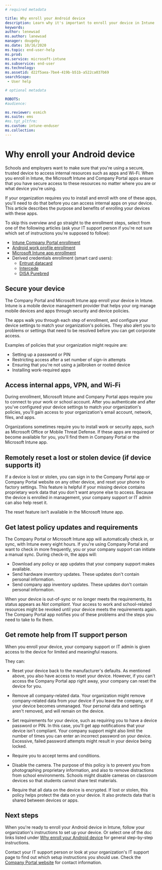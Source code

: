 ```yaml
---
# required metadata

title: Why enroll your Android device
description: Learn why it's important to enroll your device in Intune
keywords:
author: lenewsad
ms.author: lanewsad
manager: dougeby
ms.date: 10/16/2020
ms.topic: end-user-help
ms.prod:
ms.service: microsoft-intune
ms.subservice: end-user
ms.technology:
ms.assetid: d22f5aea-7be4-419b-b51b-a522ca037b69
searchScope:
 - User help

# optional metadata

ROBOTS:  
#audience:

ms.reviewer: esmich
ms.suite: ems
#ms.tgt_pltfrm:
ms.custom: intune-enduser
ms.collection: 
---
```


# Why enroll your Android device  

Schools and employers want to make sure that you're using a secure, trusted device to access internal resources such as apps and Wi-Fi. When you enroll in Intune, the Microsoft Intune and Company Portal apps ensure that you have secure access to these resources no matter where you are or what device you're using. 

If your organization requires you to install and enroll with one of these apps, you'll need to do that before you can access internal apps on your device. This article describes the purpose and benefits of enrolling your devices with these apps. 

To skip this overview and go straight to the enrollment steps, select from one of the following articles (ask your IT support person if you're not sure which set of instructions you're supposed to follow):  
 
* [Intune Company Portal enrollment](enroll-device-android-company-portal.md)
* [Android work profile enrollment](enroll-device-android-work-profile.md)
* [Microsoft Intune app enrollment](enroll-device-android-microsoft-intune-app.md)
* Derived credentials enrollment (smart card users):  
    * [Entrust datacard](enroll-android-device-entrust-datacard.md)  
    * [Intercede](enroll-android-device-intercede.md)  
    * [DISA Purebred](enroll-android-device-disa-purebred.md)  

## Secure your device 
 The Company Portal and Microsoft Intune app enroll your device in Intune.  Intune is a mobile device management provider that helps your org manage mobile devices and apps through security and device policies. 

The apps walk you through each step of enrollment, and configure your device settings to match your organization's policies. They also alert you to problems or settings that need to be resolved before you can get corporate access.  

Examples of policies that your organization might require are:  
* Setting up a password or PIN
* Restricting access after a set number of sign-in attempts
* Ensuring that you're not using a jailbroken or rooted device
* Installing work-required apps  

## Access internal apps, VPN, and Wi-Fi 
During enrollment, Microsoft Intune and Company Portal apps require you to connect to your work or school account.  After you authenticate and after you've configured your device settings to match your organization's policies, you'll gain access to your organization's email account, network, files, and apps.  

Organizations sometimes require you to install work or security apps, such as Microsoft Office or Mobile Threat Defense. If these apps are required or become available for you, you'll find them in Company Portal or the Microsoft Intune app.

## Remotely reset a lost or stolen device (if device supports it)
If a device is lost or stolen, you can sign in to the Company Portal app or Company Portal website on any other device, and reset your phone to factory settings. This feature is helpful if your missing device contains proprietary work data that you don't want anyone else to access. Because the device is enrolled in management, your company support or IT admin can also help reset it.  

The reset feature isn't available in the Microsoft Intune app.  

## Get latest policy updates and requirements
The Company Portal or Microsoft Intune app will automatically check in, or sync, with Intune every eight hours. If you're using Company Portal and want to check in more frequently, you or your company support can initiate a manual sync. During check-in, the apps will:  

* Download any policy or app updates that your company support makes available.  
* Send hardware inventory updates. These updates don't contain personal information.  
* Send company app inventory updates. These updates don't contain personal information.  

When your device is out-of-sync or no longer meets the requirements, its status appears as *Not compliant*. Your access to work and school-related resources might be revoked until your device meets the requirements again. The Company Portal app notifies you of these problems and the steps you need to take to fix them.  


## Get remote help from IT support person    
When you enroll your device, your company support or IT admin is given access to the device for limited and meaningful reasons.   

They can:  

* Reset your device back to the manufacturer's defaults. As mentioned above, you also have access to reset your device. However, if you can't access the Company Portal app right away, your company can reset the device for you.  

* Remove all company-related data. Your organization might remove company-related data from your device if you leave the company, or if your device becomes unmanaged. Your personal data and settings aren't removed, and will remain on the device.  

* Set requirements for your device, such as requiring you to have a device password or PIN. In this case, you'll get app notifications that your device isn't compliant. Your company support might also limit the number of times you can enter an incorrect password on your device. Excessive, failed password attempts might result in your device being locked.  

* Require you to accept terms and conditions.  

* Disable the camera. The purpose of this policy is to prevent you from photographing proprietary information, and also to remove distractions from school environments. Schools might disable cameras on classroom devices so that students cannot share test materials.  

* Require that all data on the device is encrypted. If lost or stolen, this policy helps protect the data on your device. It also protects data that is shared between devices or apps. 

## Next steps  

When you're ready to enroll your Android device in Intune, follow your organization's instructions to set up your device. Or select one of the doc links listed under [Why enroll your Android device](why-enroll-android-device.md#why-enroll-your-android-device) for general step-by-step instructions.    

Contact your IT support person or look at your organization's IT support page to find out which setup instructions you should use.  Check the [Company Portal website](https://go.microsoft.com/fwlink/?linkid=2010980) for contact information.  
